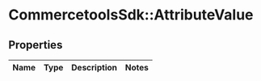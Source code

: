 # CommercetoolsSdk::AttributeValue

## Properties
Name | Type | Description | Notes
------------ | ------------- | ------------- | -------------

